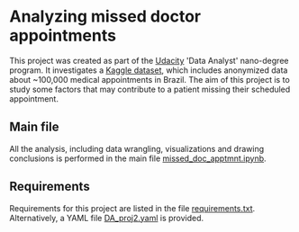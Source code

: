 # Analyzing missed doctor appointments
This project was created as part of the [Udacity](https://www.udacity.com/)
'Data Analyst' nano-degree program.
It investigates a
[Kaggle dataset](https://www.kaggle.com/joniarroba/noshowappointments), which
includes anonymized data about ~100,000 medical appointments in Brazil.
The aim of this project is to study some factors that may contribute to a
patient missing their scheduled appointment.

## Main file
All the analysis, including data wrangling, visualizations and drawing
conclusions is performed in the main file
[missed_doc_apptmnt.ipynb](missed_doc_apptmnt.ipynb).

## Requirements
Requirements for this project are listed in the file
[requirements.txt](requirements.txt).
Alternatively, a YAML file [DA_proj2.yaml](DA_proj2.yaml) is provided.
